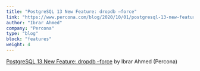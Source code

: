 ```yaml
---
title: "PostgreSQL 13 New Feature: dropdb –force"
link: "https://www.percona.com/blog/2020/10/01/postgresql-13-new-feature-dropdb-force/"
author: "Ibrar Ahmed"
company: "Percona"
type: "blog"
block: "features"
weight: 4
---
```


[PostgreSQL 13 New Feature: dropdb –force](https://www.percona.com/blog/2020/10/01/postgresql-13-new-feature-dropdb-force/) by Ibrar Ahmed (Percona)